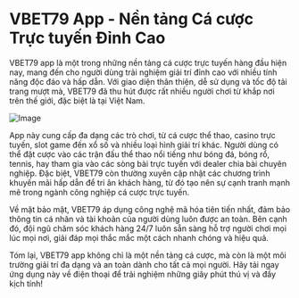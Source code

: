 # VBET79 App - Nền tảng Cá cược Trực tuyến Đỉnh Cao

VBET79 app là một trong những nền tảng cá cược trực tuyến hàng đầu hiện nay, mang đến cho người dùng trải nghiệm giải trí đỉnh cao với nhiều tính năng độc đáo và hấp dẫn. Với giao diện thân thiện, dễ sử dụng và tốc độ tải trang mượt mà, VBET79 đã thu hút được rất nhiều người chơi từ khắp nơi trên thế giới, đặc biệt là tại Việt Nam.

![Image](https://github.com/user-attachments/assets/bd51ea9f-0666-407b-a7a7-98ead6de688c)

App này cung cấp đa dạng các trò chơi, từ cá cược thể thao, casino trực tuyến, slot game đến xổ số và nhiều loại hình giải trí khác. Người dùng có thể đặt cược vào các trận đấu thể thao nổi tiếng như bóng đá, bóng rổ, tennis, hay tham gia vào các sòng bài trực tuyến với dealer chia bài chuyên nghiệp. Đặc biệt, VBET79 còn thường xuyên cập nhật các chương trình khuyến mãi hấp dẫn để tri ân khách hàng, từ đó tạo nên sự cạnh tranh mạnh mẽ trong ngành công nghiệp cá cược trực tuyến.

Về mặt bảo mật, VBET79 áp dụng công nghệ mã hóa tiên tiến nhất, đảm bảo thông tin cá nhân và tài khoản của người dùng luôn được an toàn. Bên cạnh đó, đội ngũ chăm sóc khách hàng 24/7 luôn sẵn sàng hỗ trợ người chơi mọi lúc mọi nơi, giải đáp mọi thắc mắc một cách nhanh chóng và hiệu quả.

Tóm lại, VBET79 app không chỉ là một nền tảng cá cược, mà còn là một môi trường giải trí đa dạng và an toàn dành cho tất cả mọi người. Hãy tải ngay ứng dụng này về điện thoại để trải nghiệm những giây phút thú vị và đầy kịch tính!